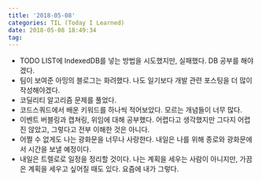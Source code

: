 ```yaml
---
title: '2018-05-08'
categories: TIL (Today I Learned)
date: 2018-05-08 18:49:34
tag:
---
```


- TODO LIST에 IndexedDB를 넣는 방법을 시도했지만, 실패했다. DB 공부를 해야겠다.
- 팀이 보여준 아밍의 블로그는 화려했다. 나도 일기보다 개발 관련 포스팅을 더 많이 작성해야겠다.
- 코딜리티 알고리즘 문제를 풀었다.
- 코드스쿼드에서 배운 키워드를 하나씩 적어보았다. 모르는 개념들이 너무 많다.
- 이벤트 버블링과 캡쳐링, 위임에 대해 공부했다. 어렵다고 생각했지만 그다지 어렵진 않았고, 그렇다고 전부 이해한 것은 아니다.
- 어쩔 수 없게도 나는 광화문을 너무나 사랑한다. 내일은 나를 위해 종로와 광화문에서 시간을 보낼 예정이다.
- 내일은 트렐로로 일정을 정리할 것이다. 나는 계획을 세우는 사람이 아니지만, 가끔은 계획을 세우고 싶어질 때도 있다. 요즘에 내가 그렇다.